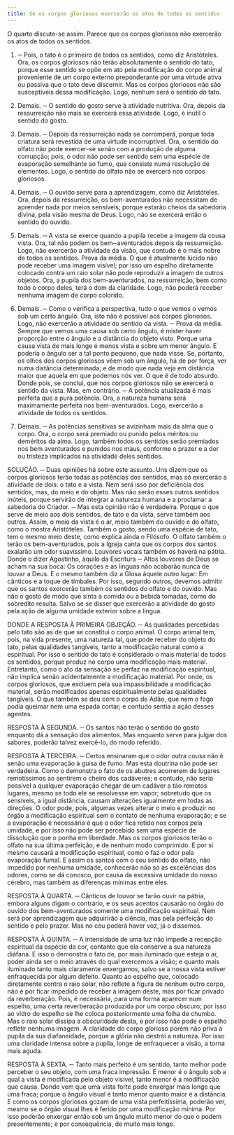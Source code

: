 ```yaml
---
title: Se os corpos gloriosos exercerão os atos de todos os sentidos
---
```


O quarto discute-se assim. Parece que os corpos gloriosos não exercerão os atos de todos os sentidos.  

1. ─ Pois, o tato é o primeiro de todos os sentidos, como diz Aristóteles. Ora, os corpos gloriosos não terão absolutamente o sentido do tato, porque esse sentido se opõe em ato pela modificação do corpo animal proveniente de um corpo externo preponderante por uma virtude ativa ou passiva que o tato deve discernir. Mas os corpos gloriosos não são susceptíveis dessa modificação. Logo, nenhum será o sentido do tato. 

2. Demais. ─ O sentido do gosto serve à atividade nutritiva. Ora, depois da ressurreição não mais se exercerá essa atividade. Logo, é inútil o sentido do gosto.  

3. Demais. ─ Depois da ressurreição nada se corromperá, porque toda criatura será revestida de uma virtude incorruptível. Ora, o sentido do olfato não pode exercer-se senão com a produção de alguma corrupção; pois, o odor não pode ser sentido sem uma espécie de evaporação semelhante ao fumo, que consiste numa resolução de elementos. Logo, o sentido do olfato não se exercerá nos corpos gloriosos.  

4. Demais. ─ O ouvido serve para a aprendizagem, como diz Aristóteles. Ora, depois da ressurreição, os bem-aventurados não necessitam de aprender nada por meios sensíveis; porque estarão cheios da sabedoria divina, pela visão mesma de Deus. Logo, não se exercerá então o sentido do ouvido.  

5. Demais. ─ A vista se exerce quando a pupila recebe a imagem da cousa vista. Ora, tal não podem os bem─aventurados depois da ressurreição. Logo, não exercerão a atividade da visão, que contudo é o mais nobre de todos os sentidos. Prova da média. O que é atualmente lúcido não pode receber uma imagem visível; por isso um espelho diretamente colocado contra um raio solar não pode reproduzir a imagem de outros objetos. Ora, a pupila dos bem-aventurados, na ressurreição, bem como todo o corpo deles, terá o dom da claridade. Logo, não poderá receber nenhuma imagem de corpo colorido.  

6. Demais. ─ Como o verifica a perspectiva, tudo o que vemos o vemos sob um certo ângulo. Ora, isto não é possível aos corpos gloriosos. Logo, não exercerão a atividade do sentido da vista. ─ Prova da média. Sempre que vemos uma causa sob certo ângulo, é mister haver proporção entre o ângulo e a distância do objeto visto. Porque uma causa vista de mais longe é menos vista e sobre um menor ângulo. E poderia o ângulo ser a tal ponto pequeno, que nada visse. Se, portanto, os olhos dos corpos gloriosos vêem sob um ângulo, há de por força, ver numa distância determinada; e de modo que nada veja em distância maior que aquela em que podemos nós ver. O que é de todo absurdo. Donde pois, se conclui, que nos corpos gloriosos não se exercerá o sentido da vista.  Mas, em contrário. ─ A potência atualizada é mais perfeita que a pura potência. Ora, a natureza humana será maximamente perfeita nos bem-aventurados. Logo, exercerão a atividade de todos os sentidos.  

2. Demais. ─ As potências sensitivas se avizinham mais da alma que o corpo. Ora, o corpo será premiado ou punido pelos méritos ou deméritos da alma. Logo, também todos os sentidos serão premiados nos bem aventurados e punidos nos maus, conforme o prazer e a dor ou tristeza implicados na atividade deles sentidos.  

SOLUÇÃO. ─ Duas opiniões há sobre este assunto.  Uns dizem que os corpos gloriosos terão todas as potências dos sentidos, mas só exercerão a atividade de dois: o tato e a vista. Nem será isso por deficiência dos sentidos, mas, do meio e do objeto. Mas não serão esses outros sentidos inúteis, porque servirão de integrar a natureza humana e a proclamar a sabedoria do Criador. ─ Mas esta opinião não é verdadeira. Porque o que serve de meio aos dois sentidos, de tato e da vista, serve também aos outros. Assim, o meio da vista é o ar, meio também do ouvido e do olfato, como o mostra Aristóteles. Também o gosto, sendo uma espécie de tato, tem o mesmo meio deste, como explica ainda o Filósofo. O olfato também o terão os bem-aventurados, pois a Igreja canta que os corpos dos santos exalarão um odor suavíssimo. Louvores vocais também os haverá na pátria. Donde o dizer Agostinho, àquilo da Escritura ─ Altos louvores de Deus se acham na sua boca: Os corações e as línguas não acabarão nunca de louvar a Deus. E o mesmo também diz a Glosa àquele outro lugar: Em cânticos e a toque de tímbales. Por isso, segundo outros, devemos admitir que os santos exercerão também os sentidos do olfato e do ouvido. Mas não o gosto de modo que sinta a comida ou a bebida tomadas, como do sobredito resulta. Salvo se se disser que exercerão a atividade do gosto pela ação de alguma umidade exterior sobre a língua.  

DONDE A RESPOSTA À PRIMEIRA OBJEÇÃO. ─ As qualidades percebidas pelo tato são as de que se constitui o corpo animal. O corpo animal tem, pois, na vida presente, uma natureza tal, que pode receber do objeto do tato, pelas qualidades tangíveis, tanto a modificação natural como a espiritual. Por isso o sentido do tato é considerado o mais material de todos os sentidos, porque produz no corpo uma modificação mais material. Entretanto, como o ato da sensação se perfaz na modificação espiritual, não implica senão acidentalmente a modificação material. Por onde, os corpos gloriosos, que excluem pela sua impassibilidade a modificação material, serão modificados apenas espiritualmente pelas qualidades tangíveis. O que também se deu com o corpo de Adão, que nem o fogo podia queimar nem uma espada cortar; e contudo sentia a ação desses agentes.  

RESPOSTA À SEGUNDA. ─ Os santos não terão o sentido do gosto enquanto dá a sensação dos alimentos. Mas enquanto serve para julgar dos sabores, poderão talvez exercê-lo, do modo referido.  

RESPOSTA À TERCEIRA. ─ Certos ensinaram que o odor outra cousa não é senão uma evaporação à guisa de fumo. Mas esta doutrina não pode ser verdadeira. Como o demonstra o fato de os abutres acorrerem de lugares remotíssimos ao sentirem o cheiro dos cadáveres; e contudo, não seria possível a qualquer evaporação chegar de um cadáver a tão remotos lugares, mesmo se todo ele se resolvesse em vapor; sobretudo que os sensíveis, a igual distância, causam alterações igualmente em todas as direções. O odor pode, pois, algumas vezes alterar o meio e produzir no órgão a modificação espiritual sem o contato de nenhuma evaporação; e se a evaporação é necessária é que o odor fica retido nos corpos pela umidade, e por isso não pode ser percebido sem uma espécie de dissolução que o ponha em liberdade. Mas os corpos gloriosos terão o olfato na sua última perfeição, e de nenhum modo comprimido. E por si mesmo causará a modificação espiritual, como o faz o odor pela evaporação fumal. E assim os santos com o seu sentido do olfato, não impedido por nenhuma umidade, conhecerão não só as excelências dos odores, como se dá conosco, por causa da excessiva umidade do nosso cérebro, mas também as diferenças mínimas entre eles.  

RESPOSTA À QUARTA. ─ Cânticos de louvor se farão ouvir na pátria, embora alguns digam o contrário, e os seus acentos causarão no órgão do ouvido dos bem-aventurados somente uma modificação espiritual. Nem será por aprendizagem que adquirirão a ciência, mas pela perfeição do sentido e pelo prazer. Mas no céu poderá haver voz, já o dissemos.  

RESPOSTA À QUINTA. ─ A intensidade de uma luz não impede a recepção espiritual da espécie da cor, contanto que ela conserve a sua natureza diáfana. E isso o demonstra o fato de, por mais iluminado que esteja o ar, poder ainda ser o meio através do qual exercemos a visão; e quanto mais iluminado tanto mais claramente enxergamos, salvo se a nossa vista estiver enfraquecida por algum defeito. Quanto ao espelho que, colocado diretamente contra o raio solar, não reflete a figura de nenhum outro corpo, não é por ficar impedido de receber a imagem deste, mas por ficar privado da reverberação. Pois, é necessária, para uma forma aparecer num espelho, uma certa reverberação produzida por um corpo obscuro; por isso ao vidro do espelho se lhe coloca posteriormente uma folha de chumbo. Mas o raio solar dissipa a obscuridade desta, e por isso não pode o espelho refletir nenhuma imagem. A claridade do corpo glorioso porém não priva a pupila da sua diafaneidade, porque a glória não destrói a natureza. Por isso uma claridade intensa sobre a pupila, longe de enfraquecer a visão, a torna mais aguda. 

RESPOSTA À SEXTA. ─ Tanto mais perfeito é um sentido, tanto melhor pode perceber o seu objeto, com uma fraca impressão. E menor é o ângulo sob a qual a vista é modificada pelo objeto visível, tanto menor é a modificação que causa. Donde vem que uma vista forte pode enxergar mais longe que uma fraca; porque o ângulo visual é tanto menor quanto maior é a distância. E como os corpos gloriosos gozam de uma vista perfeitíssima, poderão ver, mesmo se o órgão visual lhes é ferido por uma modificação mínima. Por isso poderão enxergar então sob um ângulo muito menor do que o podem presentemente; e por consequência, de muito mais longe.